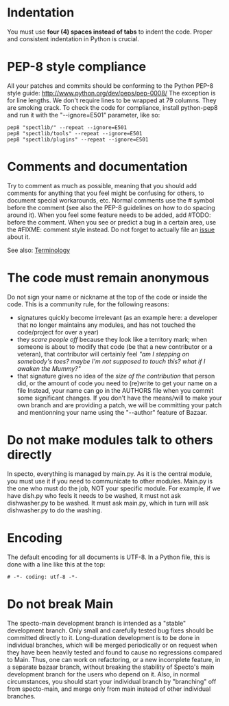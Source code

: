 # Indentation #
You must use **four (4) spaces instead of tabs** to indent the code. Proper and consistent indentation in Python is crucial.

# PEP-8 style compliance #
All your patches and commits should be conforming to the Python PEP-8 style guide: http://www.python.org/dev/peps/pep-0008/
The exception is for line lengths. We don't require lines to be wrapped at 79 columns. They are smoking crack.
To check the code for compliance, install python-pep8 and run it with the "--ignore=E501" parameter, like so:
```
pep8 "spectlib/" --repeat --ignore=E501
pep8 "spectlib/tools" --repeat --ignore=E501
pep8 "spectlib/plugins" --repeat --ignore=E501
```

# Comments and documentation #
Try to comment as much as possible, meaning that you should add comments for anything that you feel might be confusing for others, to document special workarounds, etc. Normal comments use the # symbol before the comment (see also the PEP-8 guidelines on how to do spacing around it). When you feel some feature needs to be added, add #TODO: before the comment. When you see or predict a bug in a certain area, use the #FIXME: comment style instead. Do not forget to actually file an [issue](http://code.google.com/p/specto/issues/list) about it.

See also: [Terminology](Terminology.md)

# The code must remain anonymous #
Do not sign your name or nickname at the top of the code or inside the code. This is a community rule, for the following reasons:
  * signatures quickly become irrelevant (as an example here: a developer that no longer maintains any modules, and has not touched the code/project for over a year)
  * they _scare people off_ because they look like a territory mark; when someone is about to modify that code (be that a new contributor or a veteran), that contributor will certainly feel _"am I stepping on somebody's toes? maybe I'm not supposed to touch this? what if I awaken the Mummy?"_
  * that signature gives no idea of the _size of the contribution_ that person did, or the amount of code you need to (re)write to get your name on a file
Instead, your name can go in the AUTHORS file when you commit some significant changes. If you don't have the means/will to make your own branch and are providing a patch, we will be committing your patch and mentionning your name using the "--author" feature of Bazaar.

# Do not make modules talk to others directly #
In specto, everything is managed by main.py. As it is the central module, you must use it if you need to communicate to other modules. Main.py is the one who must do the job, NOT your specific module. For example, if we have dish.py who feels it needs to be washed, it must not ask dishwasher.py to be washed. It must ask main.py, which in turn will ask dishwasher.py to do the washing.
# Encoding #
The default encoding for all documents is UTF-8. In a Python file, this is done with a line like this at the top:
```
# -*- coding: utf-8 -*-
```

# Do not break Main #
The specto-main development branch is intended as a "stable" development branch. Only small and carefully tested bug fixes should be committed directly to it. Long-duration development is to be done in individual branches, which will be merged periodically or on request when they have been heavily tested and found to cause no regressions compared to Main. Thus, one can work on refactoring, or a new incomplete feature, in a separate bazaar branch, without breaking the stability of Specto's main development branch for the users who depend on it.
Also, in normal circumstances, you should start your individual branch by "branching" off from specto-main, and merge only from main instead of other individual branches.